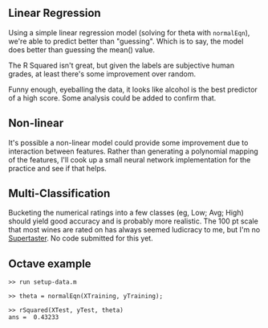 ## Linear Regression
Using a simple linear regression model (solving for theta with `normalEqn`), we're able to predict better than "guessing". Which is to say, the model does better than guessing the mean() value.

The R Squared isn't great, but given the labels are subjective human grades, at least there's some improvement over random.

Funny enough, eyeballing the data, it looks like alcohol is the best predictor of a high score. Some analysis could be added to confirm that.

## Non-linear 
It's possible a non-linear model could provide some improvement due to interaction between features. Rather than generating a polynomial mapping of the features, I'll cook up a small neural network implementation for the practice and see if that helps.

## Multi-Classification
Bucketing the numerical ratings into a few classes (eg, Low; Avg; High) should yield good accuracy and is probably more realistic. The 100 pt scale that most wines are rated on has always seemed ludicracy to me, but I'm no [Supertaster](https://en.wikipedia.org/wiki/Supertaster). No code submitted for this yet.

## Octave example
```
>> run setup-data.m

>> theta = normalEqn(XTraining, yTraining);

>> rSquared(XTest, yTest, theta)
ans =  0.43233

```
